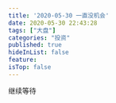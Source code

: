 ```yaml
---
title: '2020-05-30 一直没机会'
date: 2020-05-30 22:43:28
tags: ["大盘"]
categories: "投资"
published: true
hideInList: false
feature: 
isTop: false
---
```

继续等待
<!-- more -->

